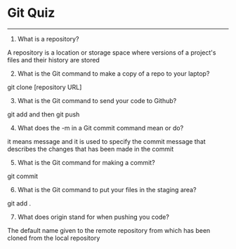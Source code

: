 # Git Quiz



---

1. What is a repository?

A repository is a location or storage space where versions of a project's files and their history are stored

2. What is the Git command to make a copy of a repo to your laptop?

git clone [repository URL]

3. What is the Git command to send your code to Github?

git add and then git push

4. What does the -m in a Git commit command mean or do?

it means message and it is used to specify the commit message that describes the changes that has been made in the commit

5. What is the Git command for making a commit?

git commit

6. What is the Git command to put your files in the staging area?

git add .

7. What does origin stand for when pushing you code?

The default name given to the remote repository from which has been cloned from the local repository
